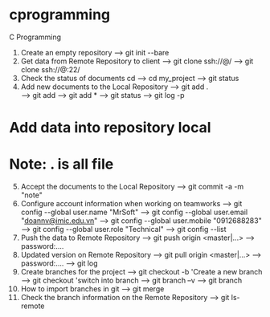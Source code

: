 # cprogramming
C Programming
1. Create an empty repository
--> git init --bare
2. Get data from Remote Repository to client
--> git clone ssh://<account>@<ip server>/<git project name>
--> git clone ssh://<account>@<ip server>:22/<git project name>
3. Check the status of documents
cd <git project name>
--> cd my_project <enter>
--> git status <enter>
4. Add new documents to the Local Repository
--> git add .  
--> git add <filename>
--> git add *
--> git status
--> git log -p
# Add data into repository local
# Note: . is all file
5. Accept the documents to the Local Repository
--> git commit -a -m "note"
6. Configure account information when working on teamworks
--> git config --global user.name "MrSoft"
--> git config --global user.email "doannv@imic.edu.vn"
--> git config --global user.mobile "0912688283"
--> git config --global user.role "Technical"
--> git config --list
7. Push the data to Remote Repository
--> git push origin <master|...>
--> password:....
8. Updated version on Remote Repository
--> git pull origin <master|...>
--> password:....
--> git log
9. Create branches for the project
--> git checkout -b <branch name> 'Create a new branch
--> git checkout <branch name> 'switch into branch
--> git branch –v
--> git branch
10. How to import branches in git
--> git merge <branch name>
11. Check the branch information on the Remote Repository
--> git ls-remote
